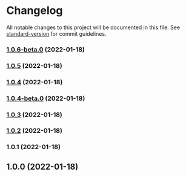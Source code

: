 # Changelog

All notable changes to this project will be documented in this file. See [standard-version](https://github.com/conventional-changelog/standard-version) for commit guidelines.

### [1.0.6-beta.0](https://github.com/cmani97/sem-demo/compare/v1.0.5...v1.0.6-beta.0) (2022-01-18)

### [1.0.5](https://github.com/cmani97/sem-demo/compare/v1.0.4...v1.0.5) (2022-01-18)

### [1.0.4](https://github.com/cmani97/sem-demo/compare/v1.0.4-beta.0...v1.0.4) (2022-01-18)

### [1.0.4-beta.0](https://github.com/cmani97/sem-demo/compare/v1.0.3...v1.0.4-beta.0) (2022-01-18)

### [1.0.3](https://github.com/cmani97/sem-demo/compare/v1.0.2...v1.0.3) (2022-01-18)

### [1.0.2](https://github.com/cmani97/sem-demo/compare/v1.0.1...v1.0.2) (2022-01-18)

### 1.0.1 (2022-01-18)

## 1.0.0 (2022-01-18)
